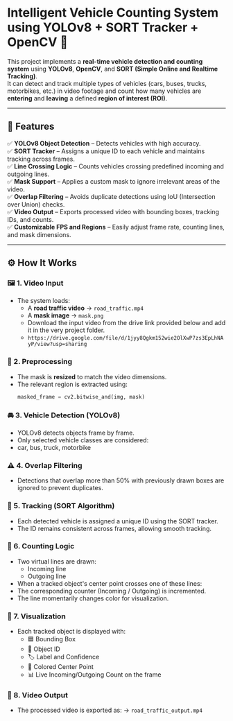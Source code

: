 # Intelligent Vehicle Counting System using YOLOv8 + SORT Tracker + OpenCV 🚗

This project implements a **real-time vehicle detection and counting system** using **YOLOv8**, **OpenCV**, and **SORT (Simple Online and Realtime Tracking)**.  
It can detect and track multiple types of vehicles (cars, buses, trucks, motorbikes, etc.) in video footage and count how many vehicles are **entering** and **leaving** a defined **region of interest (ROI)**.

---

## 🎯 Features

✅ **YOLOv8 Object Detection** – Detects vehicles with high accuracy.  
✅ **SORT Tracker** – Assigns a unique ID to each vehicle and maintains tracking across frames.  
✅ **Line Crossing Logic** – Counts vehicles crossing predefined incoming and outgoing lines.  
✅ **Mask Support** – Applies a custom mask to ignore irrelevant areas of the video.  
✅ **Overlap Filtering** – Avoids duplicate detections using IoU (Intersection over Union) checks.  
✅ **Video Output** – Exports processed video with bounding boxes, tracking IDs, and counts.  
✅ **Customizable FPS and Regions** – Easily adjust frame rate, counting lines, and mask dimensions.

---

## ⚙️ How It Works

### 🖼️ 1. Video Input
- The system loads:
  - A **road traffic video** → `road_traffic.mp4`  
  - A **mask image** → `mask.png`
  - Download the input video from the drive link provided below and add it in the very project folder.
  - `https://drive.google.com/file/d/1jyy8Qgkm152wie2OlXwP7zs3EpLhNAyP/view?usp=sharing`
### 🧩 2. Preprocessing
- The mask is **resized** to match the video dimensions.  
- The relevant region is extracted using:
  ```python
  masked_frame = cv2.bitwise_and(img, mask)

### 🚘 3. Vehicle Detection (YOLOv8)

- YOLOv8 detects objects frame by frame.
- Only selected vehicle classes are considered:
- car, bus, truck, motorbike

### ⚠️ 4. Overlap Filtering

- Detections that overlap more than 50% with previously drawn boxes are ignored to prevent duplicates.

### 🧠 5. Tracking (SORT Algorithm)

- Each detected vehicle is assigned a unique ID using the SORT tracker.
- The ID remains consistent across frames, allowing smooth tracking.

### 🔢 6. Counting Logic

- Two virtual lines are drawn:
  - Incoming line
  - Outgoing line
- When a tracked object's center point crosses one of these lines:
- The corresponding counter (Incoming / Outgoing) is incremented.
- The line momentarily changes color for visualization.

### 🎨 7. Visualization

- Each tracked object is displayed with:
  - 🟦 Bounding Box
  - 🔢 Object ID
  - 🏷️ Label and Confidence
  - 🎯 Colored Center Point
  - 📊 Live Incoming/Outgoing Count on the frame

### 💾 8. Video Output

- The processed video is exported as: → `road_traffic_output.mp4`
